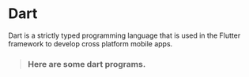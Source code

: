 # Dart 

Dart is a strictly typed programming language that is used in the Flutter framework to develop cross platform mobile apps.

> ### Here are some dart programs. 




